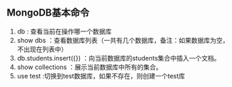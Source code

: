 ## MongoDB基本命令

1. db : 查看当前在操作哪一个数据库
2. show dbs ：查看数据库列表（一共有几个数据库，备注：如果数据库为空，不出现在列表中）
3. db.students.insert({}) ：向当前数据库的students集合中插入一个文档。
4. show collections ：展示当前数据库中所有的集合。
5. use test :切换到test数据库，如果不存在，则创建一个test库
